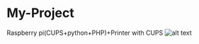 # My-Project
Raspberry pi(CUPS+python+PHP)+Printer with CUPS
![alt text](https://github.com/peeratpop/My-Project/blob/master/Overview.png)
